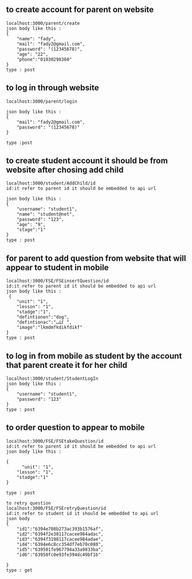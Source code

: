 
## to create account for parent on website
```
localhost:3000/parent/create
json body like this : 
{    
    "name": "fady",
    "mail": "fady2@gmail.com",
    "password": "(12345678)",
    "age": "22",
    "phone":"01030298360"
}
type : post
```


## to log in through website 
```
localhost:3000/parent/login

json body like this :
{
    "mail": "fady2@gmail.com",
    "password": "(12345678)"
}

type :post 
```

## to create student account it should be from website after chosing add child 
```
localhost:3000/student/AddChild/id 
id:it refer to parent id it should be embedded to api url 

json body like this :
{    
    "username": "student1",
    "name": "student@net",
    "password": "123",
    "age": "9",
    "stage":"1"
}
type : post 
```

## for parent to add question from website that will appear to student in mobile 
```
localhost:3000/FSE/FSEinsertQuestion/id
id:it refer to parent id it should be embedded to api url 
json body like this :
 {    
    "unit": "1",
    "lesson": "1",
    "stadge":"1",
    "defintionen":"dog",
    "defintionac":"كلب ", 
    "image":"lkmdmfkdikfdikf"
}
type : post
```


## to log in from mobile as student by the account that parent create it for her child 
```
localhost:3000/student/StudentLogIn
json body like this :
{
    "username": "student1",
    "password": "123"
}
type : post 
```

## to order question to appear to mobile 
```
localhost:3000/FSE/FSEtakeQuestion/id
id:it refer to parent id it should be embedded to api url 
json body like this : 

{
      "unit": "1",
    "lesson": "1",
    "stadge":"1"
}

type : post 
```

```
to retry question 
localhost:3000/FSE/FSEretryQuestion/id
id:it refer to student id it should be embedded to api url 
json body 
{
    "id1":"6394e708b273ac393b1576af",
    "id2":"6394f2e38117cacee984adac",
    "id3":"6394f3198117cacee984adae",
    "id4":"6394e6c8cc354df7eb70c080",
    "id5":"639501fe967794a33a9833ba",
    "id6":"63950fc0e93fe394dc49bf1b"

}
type : get
```
